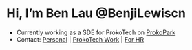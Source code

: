 # Hi, I’m Ben Lau @BenjiLewiscn
- Currently working as a SDE for ProkoTech on [ProkoPark](https://www.prokopark.us/)
- Contact: [Personal](benjilewiscn@gmail.com) | [ProkoTech Work](benyzlau@prokopark.us) | [For HR](yzh.ben.lau@gmail.com)

